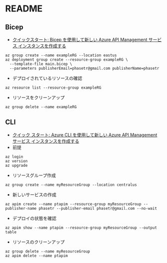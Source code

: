 # README

## Bicep

- [クイックスタート: Bicep を使用して新しい Azure API Management サービス インスタンスを作成する](https://learn.microsoft.com/ja-jp/azure/api-management/quickstart-bicep?tabs=CLI)

```shell
az group create --name exampleRG --location eastus
az deployment group create --resource-group exampleRG \
  --template-file main.bicep \
  --parameters publisherEmail=phasetr@gmail.com publisherName=phasetr
```

- デプロイされているリソースの確認

```shell
az resource list --resource-group exampleRG
```

- リソースをクリーンアップ

```shell
az group delete --name exampleRG
```

## CLI

- [クイック スタート: Azure CLI を使用して新しい Azure API Management サービス インスタンスを作成する](https://learn.microsoft.com/ja-jp/azure/api-management/get-started-create-service-instance-cli)
- 前提

```shell
az login
az version
az upgrade
```

- リソースグループ作成

```shell
az group create --name myResourceGroup --location centralus
```

- 新しいサービスの作成

```shell
az apim create --name ptapim --resource-group myResourceGroup --publisher-name phasetr --publisher-email phasetr@gmail.com --no-wait
```

- デプロイの状態を確認

```shell
az apim show --name ptapim --resource-group myResourceGroup --output table
```

- リソースのクリーンアップ

```shell
az group delete --name myResourceGroup
az apim delete --name ptapim
```
